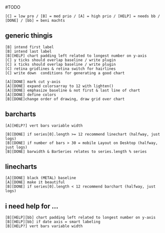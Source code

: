 #TODO

	[C] = low pro / [B] = med prio / [A] = high prio / [HELP] = needs bb / [DONE] / [bb] = beni machts

## generic thingis


	[B] intend first label
	[B] intend last label
	[B][HELP] chart padding left related to longest number on y-axis
	[C] y ticks should overlap baseline / write plugin
	[C] x ticks should overlap baseline / write plugin
	[C] retina gridlines & retina switch for hairlines 
	[C] write down  conditions for generating a good chart

	[A][DONE] mark cut y-axis
	[A][DONE] expand colorsarray to 12 with lighten()
	[A][DONE] emphasize baseline & not first & last line of chart
	[A][DONE] define colors
	[B][DONE]change order of drawing, draw grid over chart


## barcharts

	[A][HELP?] vert bars variable width

	[B][DONE] if series[0].length >= 12 recommend linechart (halfway, just logs)
	[B][DONE] if number of bars > 30 = mobile Layout on Desktop (halfway, just logs)
	[B][DONE] barwidth & BarSeries relates to series.length % series


## linecharts

	[A][DONE] black (METAL) baseline
	[A][DONE] make it beautiful
	[B][DONE] if series[0].length < 12 recommend barchart (halfway, just logs)


## i need help for …

	[B][HELP][bb] chart padding left related to longest number on y-axis
	[B][HELP][bb] if date axis = smart labeling
	[B][HELP?] vert bars variable width


